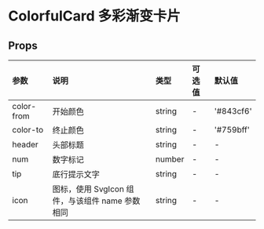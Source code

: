 # ColorfulCard 多彩渐变卡片

## Props

| 参数       | 说明                                            | 类型   | 可选值 | 默认值    |
| :--------- | :---------------------------------------------- | :----- | :----- | :-------- |
| color-from | 开始颜色                                        | string | -      | '#843cf6' |
| color-to   | 终止颜色                                        | string | -      | '#759bff' |
| header     | 头部标题                                        | string | -      | -         |
| num        | 数字标记                                        | number | -      | -         |
| tip        | 底行提示文字                                    | string | -      | -         |
| icon       | 图标，使用 SvgIcon 组件，与该组件 name 参数相同 | string | -      | -         |
